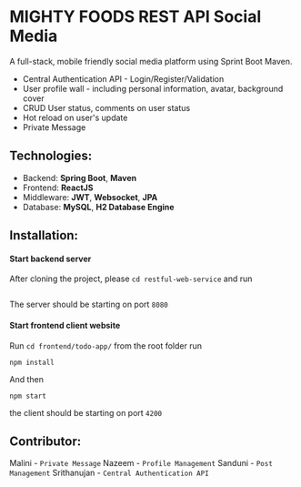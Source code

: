 # MIGHTY FOODS REST API Social Media

A full-stack, mobile friendly social media platform using Sprint Boot Maven. 



- Central Authentication API - Login/Register/Validation
- User profile wall - including personal information, avatar, background cover
- CRUD User status, comments on user status
- Hot reload on user's update
- Private Message


## Technologies:
- Backend: **Spring Boot**, **Maven**
- Frontend: **ReactJS**
- Middleware: **JWT**, **Websocket**, **JPA**
- Database: **MySQL**, **H2 Database Engine**

## Installation:
#### Start backend server

After cloning the project, please `cd restful-web-service` and run
```
```
The server should be starting on port `8080`

#### Start frontend client website
Run `cd frontend/todo-app/` from the root folder run
```
npm install
```
And then 
```
npm start
```
the client should be starting on port `4200`


## Contributor:
Malini - `Private Message`
Nazeem - `Profile Management`
Sanduni - `Post Management`
Srithanujan - `Central Authentication API`
